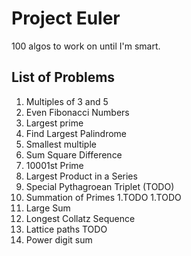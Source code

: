 # Project Euler
100 algos to work on until I'm smart.

## List of Problems
1. Multiples of 3 and 5
1. Even Fibonacci Numbers
1. Largest prime 
1. Find Largest Palindrome
1. Smallest multiple
1. Sum Square Difference
1. 10001st Prime
1. Largest Product in a Series
1. Special Pythagroean Triplet (TODO)
1. Summation of Primes
1.TODO
1.TODO
1. Large Sum
1. Longest Collatz Sequence
1. Lattice paths TODO
1. Power digit sum